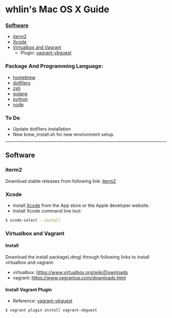 # whlin's Mac OS X Guide

### [Software](#software)
* [iterm2](#iterm2)
* [Xcode](#xcode)
* [Virtualbox and Vagrant](#virtualbox-vagrant)
    - Plugin: [vagrant-vbguest]

### Package And Programming Language:
* [homebrew](https://github.com/whlin/srtlwb/blob/master/brew_note.md)
* [dotfilers](https://github.com/whlin/dotfiles)
* [zsh](https://github.com/whlin/srtlwb/blob/master/zshrc_note.md)
* [golang](https://github.com/whlin/srtlwb/blob/master/golang_note.md)
* [python](https://github.com/whlin/srtlwb/blob/master/python_note.md)
* [node](https://github.com/whlin/srtlwb/blob/master/nodejs_note.md)

### To Do
* Update dotfilers installation
* New brew_install.sh for new environment setup.

---

## Software
<a name="iterm2"></a>
### iterm2

Download stable releases from following link: [iterm2]

<a name="xcode"></a>
### Xcode

* Install [Xcode] from the App store or the Apple developer website.
* Install Xcode command line tool:

```sh
$ xcode-select --install
```

<a name="virtualbox-vagrant"></a>
### Virtualbox and Vagrant
#### Install
Download the install package(.dmg) through following links to install virtualbox and vagrant:
* virtualbox: <https://www.virtualbox.org/wiki/Downloads>
* vagrant: <https://www.vagrantup.com/downloads.html>

#### Install Vagrant Plugin
* Reference: [vagrant-vbguest](https://github.com/dotless-de/vagrant-vbguest)

```sh
$ vagrant plugin install vagrant-vbguest
```

<!--github link-->
[Xcode]: <https://developer.apple.com/xcode/>
[iterm2]: <https://www.iterm2.com/downloads.html>
[virtualbox]: <https://www.virtualbox.org/wiki/Downloads>
[vagrant]: <https://www.vagrantup.com/downloads.html>
[vagrant-vbguest]: <https://github.com/dotless-de/vagrant-vbguest>

